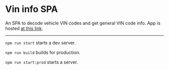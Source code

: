 # Vin info SPA
An SPA to decode vehicle VIN codes and get general VIN code info.
App is hosted [at this link](https://vin-info.herokuapp.com/).

***

``` npm run start ``` starts a dev server.

``` npm run build ``` builds for production.

``` npm run start:prod ``` starts a server.
